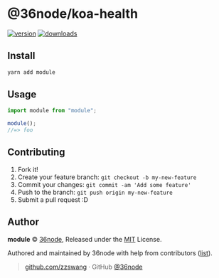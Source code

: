 # @36node/koa-health

[![version][0]][1] [![downloads][2]][3]

## Install

```bash
yarn add module
```

## Usage

```js
import module from "module";

module();
//=> foo
```

## Contributing

1. Fork it!
2. Create your feature branch: `git checkout -b my-new-feature`
3. Commit your changes: `git commit -am 'Add some feature'`
4. Push to the branch: `git push origin my-new-feature`
5. Submit a pull request :D

## Author

**module** © [36node](https://github.com/36node), Released under the [MIT](./LICENSE) License.

Authored and maintained by 36node with help from contributors ([list](https://github.com/36node/module/contributors)).

> [github.com/zzswang](https://github.com/zzswang) · GitHub [@36node](https://github.com/36node)

[0]: https://img.shields.io/npm/v/@36node/koa-health.svg?style=flat
[1]: https://npmjs.com/package/@36node/koa-health
[2]: https://img.shields.io/npm/dm/@36node/koa-health.svg?style=flat
[3]: https://npmjs.com/package/@36node/koa-health
